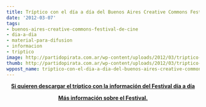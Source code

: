 ```yaml
---
title: Tríptico con el día a día del Buenos Aires Creative Commons Festival de Cine
date: '2012-03-07'
tags:
- buenos-aires-creative-commons-festival-de-cine
- dia-a-dia
- material-para-difusion
- informacion
- triptico
image: http://partidopirata.com.ar/wp-content/uploads/2012/03/triptico-programa.jpg
thumb: http://partidopirata.com.ar/wp-content/uploads/2012/03/triptico-programa-150x150.jpg
wppost_name: triptico-con-el-dia-a-dia-del-buenos-aires-creative-commons-festival-de-cine
---
```


<p style="text-align: center;"><strong><a href="http://www.4shared.com/photo/16PsovHb/triptico_programa.html" target="_blank">Si quieren descargar el tríptico con la información del Festival día a día</a></strong></p>
<p style="text-align: center;"><strong><a href="http://www.ccbue.com.ar/" target="_blank">Más información sobre el Festival.</a></strong></p>

